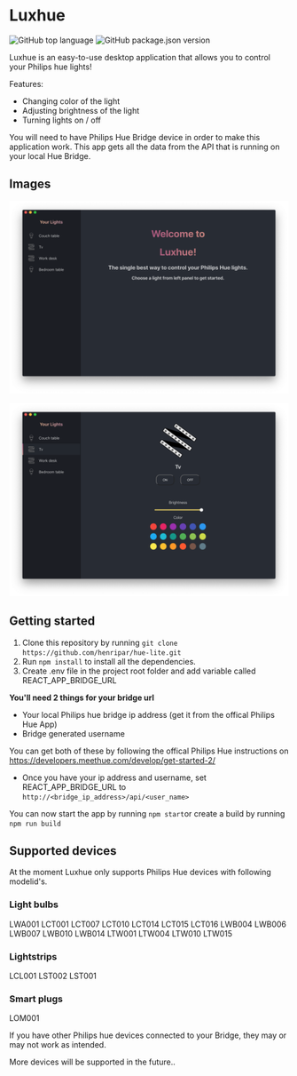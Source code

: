# Luxhue

![GitHub top language](https://img.shields.io/github/languages/top/henripar/hue-lite)  ![GitHub package.json version](https://img.shields.io/github/package-json/v/henripar/hue-lite)

Luxhue is an easy-to-use desktop application that allows you to control your Philips hue lights!

Features:  
- Changing color of the light
- Adjusting brightness of the light  
- Turning lights on / off

You will need to have Philips Hue Bridge device in order to make this application work. This app gets all the data from the API that is running on your local Hue Bridge.

## Images

![Image of single light view](public/frontpage2.png)

![Image of single light view](public/tv2.png)

## Getting started

1. Clone this repository by running 
`git clone https://github.com/henripar/hue-lite.git`
2. Run `npm install` to install all the dependencies.
3. Create .env file in the project root folder and add variable called REACT_APP_BRIDGE_URL

 **You'll need 2 things for your bridge url**
 - Your local Philips hue bridge ip address (get it from the offical Philips Hue App)
 - Bridge generated username 
 
 You can get both of these by following the offical Philips Hue instructions on  
 https://developers.meethue.com/develop/get-started-2/ 
 
 - Once you have your ip address and username, set REACT_APP_BRIDGE_URL to `	http://<bridge_ip_address>/api/<user_name>`  
 
 
 You can now start the app by running `npm start`or create a build by running `npm run build`

## Supported devices

At the moment Luxhue only supports Philips Hue devices with following modelid's. 

### Light bulbs 

LWA001 LCT001 LCT007 LCT010 LCT014 LCT015 LCT016 LWB004 LWB006 LWB007 LWB010 LWB014 LTW001 LTW004 LTW010 LTW015

### Lightstrips

LCL001 LST002 LST001

### Smart plugs

LOM001

If you have other Philips hue devices connected to your Bridge, they may or may not work as intended. 

More devices will be supported in the future..
